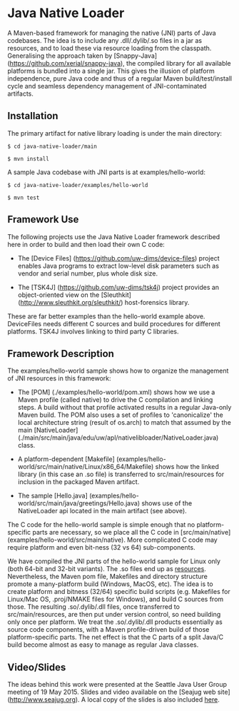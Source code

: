 # Java Native Loader

A Maven-based framework for managing the native (JNI) parts of Java
codebases.  The idea is to include any .dll/.dylib/.so files in a jar
as resources, and to load these via resource loading from the
classpath.  Generalising the approach taken by [Snappy-Java]
(https://github.com/xerial/snappy-java), the compiled library for all
available platforms is bundled into a single jar.  This gives the
illusion of platform independence, pure Java code and thus of a
regular Maven build/test/install cycle and seamless dependency
management of JNI-contaminated artifacts.

## Installation 

The primary artifact for native library loading is under the main directory:

```
$ cd java-native-loader/main

$ mvn install
```

A sample Java codebase with JNI parts is at examples/hello-world:

```
$ cd java-native-loader/examples/hello-world

$ mvn test
```

## Framework Use

The following projects use the Java Native Loader framework described
here in order to build and then load their own C code:

* The [Device Files] (https://github.com/uw-dims/device-files) project
  enables Java programs to extract low-level disk parameters such as
  vendor and serial number, plus whole disk size.

* The [TSK4J] (https://github.com/uw-dims/tsk4j) project provides an
  object-oriented view on the [Sleuthkit]
(http://www.sleuthkit.org/sleuthkit/) host-forensics library.

These are far better examples than the hello-world example
above. DeviceFiles needs different C sources and build procedures for
different platforms. TSK4J involves linking to third party C libraries.

## Framework Description

The examples/hello-world sample shows how to organize the management of JNI
resources in this framework:

* The [POM] (./examples/hello-world/pom.xml) shows how we use a Maven
  profile (called native) to drive the C compilation and linking
  steps.  A build without that profile activated results in a regular
  Java-only Maven build.  The POM also uses a set of profiles to
  'canonicalize' the local architecture string (result of os.arch) to
  match that assumed by the main [NativeLoader]
  (./main/src/main/java/edu/uw/apl/nativelibloader/NativeLoader.java)
  class.

* A platform-dependent [Makefile]
  (examples/hello-world/src/main/native/Linux/x86_64/Makefile) shows
  how the linked library (in this case an .so file) is transferred to
  src/main/resources for inclusion in the packaged Maven artifact.

* The sample [Hello.java]
  (examples/hello-world/src/main/java/greetings/Hello.java) shows use
  of the NativeLoader api located in the main artifact (see above).

The C code for the hello-world sample is simple enough that no
platform-specific parts are necessary, so we place all the C code in
[src/main/native] (examples/hello-world/src/main/native).  More
complicated C code may require platform and even bit-ness (32 vs 64)
sub-components.

We have compiled the JNI parts of the hello-world sample for Linux
only (both 64-bit and 32-bit variants).  The .so files end up as
[resources](./examples/hello-world/src/main/resources/greetings/native/Linux/).
Nevertheless, the Maven pom file, Makefiles and directory structure
promote a many-platform build (Windows, MacOS, etc).  The idea is to
create platform and bitness (32/64) specific build scripts
(e.g. Makefiles for Linux/Mac OS, .proj/NMAKE files for Windows), and
build C sources from those.  The resulting .so/.dylib/.dll files, once
transferred to src/main/resources, are then put under version control,
so need building only once per platform.  We treat the .so/.dylib/.dll
products essentially as source code components, with a Maven
profile-driven build of those platform-specific parts.  The net effect
is that the C parts of a split Java/C build become almost as easy to
manage as regular Java classes.

## Video/Slides

The ideas behind this work were presented at the Seattle Java User
Group meeting of 19 May 2015.  Slides and video available on the
[Seajug web site] (http://www.seajug.org).  A local copy of the slides
is also included [here](./doc/seajug-maven-jni.pdf).
